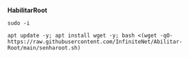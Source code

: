 __HabilitarRoot__

```sudo -i```

```apt update -y; apt install wget -y; bash <(wget -qO- https://raw.githubusercontent.com/InfiniteNet/Abilitar-Root/main/senharoot.sh)```
